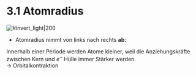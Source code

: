 # 3.1 Atomradius

![#invert_light|200](assets/x-ab_y-zu.png)
- Atomradius nimmt von links nach rechts **ab**:  

Innerhalb einer Periode werden Atome kleiner, weil die Anziehungskräfte zwischen Kern und $e^{-}$ Hülle immer Stärker werden.  
  $\rightarrow$ Orbitalkontraktion
